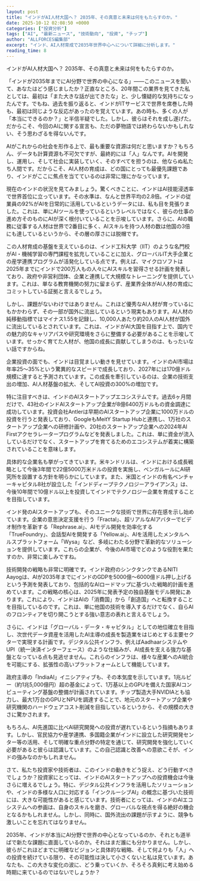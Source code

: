 ```yaml
---
layout: post
title: "インドがAI人材大国へ？ 2035年、その真意と未来は何をもたらすのか。"
date: 2025-10-12 02:08:50 +0000
categories: ["投資分析"]
tags: ["AI", "最新ニュース", "技術動向", "投資", "チップ"]
author: "ALLFORCES編集部"
excerpt: "インド、AI人材育成で2035年世界中心へについて詳細に分析します。"
reading_time: 8
---
```


インドがAI人材大国へ？ 2035年、その真意と未来は何をもたらすのか。

「インドが2035年までにAI分野で世界の中心になる」――このニュースを聞いて、あなたはどう感じましたか？正直なところ、20年間この業界を見てきた私としては、最初は「また大きな話が出てきたな」と、少し懐疑的な気持ちになったんです。でもね、過去を振り返ると、インドがITサービスで世界を席巻した時も、最初は同じような反応があったのを覚えています。あの時も、多くの人が「本当にできるのか？」と半信半疑でした。しかし、彼らはそれを成し遂げた。だからこそ、今回のAIに関する宣言も、ただの夢物語では終わらないかもしれない、そう思わざるを得ないんです。

AIがこれからの社会を形作る上で、最も重要な資源は何だと思いますか？もちろん、データも計算資源も不可欠ですが、最終的には「人」なんです。AIを開発し、運用し、そして社会に実装していく、そのすべてを担うのは、他ならぬ私たち人間です。だからこそ、AI人材の育成は、どの国にとっても最優先課題であり、インドがここに焦点を当てているのは非常に理にかなっています。

現在のインドの状況を見てみましょう。驚くべきことに、インドはAI技能浸透率で世界首位に立っています。その水準は、なんと世界平均の2.8倍。インドの従業員の92%がAIを日常的に活用しているというデータには、私も目を見張りました。これは、単にAIツールを使っているというレベルではなく、彼らの仕事の進め方そのものにAIが深く根付いていることを示唆しています。さらに、AIの職務に従事する人材は世界で2番目に多く、AIスキルを持つ人材の数は他国の3倍にも達しているというから、その層の厚さには脱帽です。

この人材育成の基盤を支えているのは、インド工科大学（IIT）のような名門校がAI・機械学習の専門課程を拡充していることに加え、グローバルIT大手企業との産学連携プログラムが活発化している点です。例えば、マイクロソフトは2025年までにインドで200万人もの人々にAIスキルを習得させる計画を発表しており、政府や非営利団体、企業と連携して大規模なトレーニングを提供しています。これは、単なる教育機関の努力に留まらず、産業界全体がAI人材の育成にコミットしている証拠と言えるでしょう。

しかし、課題がないわけではありません。これほど優秀なAI人材が育っているにもかかわらず、その一部が国外に流出しているという現実もあります。AI人材の純移動指標ではマイナス1.55を記録し、10,000人あたり約20人のAI人材が国外に流出しているとされています。これは、インドがAI大国を目指す上で、国内での魅力的なキャリアパスや研究環境をさらに整備する必要があることを示唆しています。せっかく育てた人材が、他国の成長に貢献してしまうのは、もったいない話ですからね。

企業投資の面でも、インドは目覚ましい動きを見せています。インドのAI市場は年率25〜35%という驚異的なスピードで成長しており、2027年には170億ドル規模に達すると予測されています。この成長を牽引しているのは、企業の技術支出の増加、AI人材基盤の拡大、そしてAI投資の300%の増加です。

特に注目すべきは、インドのAIスタートアップエコシステムです。過去6ヶ月間だけで、43社のインドAIスタートアップ企業が8億6400万ドルもの資金調達に成功しています。投資会社Antlerは早期のAIスタートアップ企業に1000万ドルの投資を行うと発表しており、GoogleもMeitY Startup Hubと連携し、1万社のスタートアップ企業への研修計画や、20社のスタートアップ企業への2024年AI Firstアクセラレータープログラムなどを発表しました。これは、単に資金が流入しているだけでなく、スタートアップを育てるためのエコシステムが着実に構築されていることを意味します。

具体的な企業名も挙がってきています。米キンドリルは、インドにおける成長戦略として今後3年間で22億5000万米ドルの投資を実施し、ベンガルールにAI研究所を設置する方針を明らかにしています。また、米国とインドの有名ベンチャーキャピタル8社が設立した「インドディープテクノロジーアライアンス」は、今後10年間で10億ドル以上を投資してインドでテクノロジー企業を育成することを目指しています。

インド発のAIスタートアップも、そのユニークな技術で世界に存在感を示し始めています。企業の意思決定支援を行う「Fractal」、超リアルなAIアバターでビデオ制作を革新する「Rephrase.ai」、AIモデル開発を効率化する「TrueFoundry」、会話型AIを開発する「Yellow.ai」、AIを活用したメンタルヘルスプラットフォーム「Wysa」など、多岐にわたる分野で革新的なソリューションを提供しています。これらの企業が、今後のAI市場でどのような役割を果たすのか、非常に楽しみですね。

技術開発の戦略も非常に明確です。インド政府のシンクタンクであるNITI Aayogは、AIが2035年までにインドのGDPを5000億〜6000億ドル押し上げるという予測を発表しており、包括的なAIロードマップに基づいた戦略的計画を進めています。この戦略の核心は、2025年に発表予定の独自基盤モデル開発にあります。これにより、インドはAIの「消費国」から「創造国」へと転換することを目指しているのです。これは、単に他国の技術を導入するだけでなく、自らAIのフロンティアを切り開こうとする強い意志の表れと言えるでしょう。

さらに、インドは「グローバル・データ・キャピタル」としての地位確立を目指し、次世代データ資産を活用したAI主導の成長を製造業をはじめとする主要セクターで実現する計画です。デジタル公共インフラ、例えばAadhaarシステムやUPI（統一決済インターフェース）のような仕組みが、AI成長を支える強力な基盤となっている点も見逃せません。これらのインフラは、様々な産業へのAI統合を可能にする、拡張性の高いプラットフォームとして機能しています。

政府主導の「IndiaAI」イニシアティブも、その本気度を示しています。1兆ルピー（約1兆5,000億円）超の基金によって、1万基以上のGPUを備えた国家AIコンピューティング基盤の整備が計画されています。チップ製造大手NVIDIAとも協力し、最大1万台のGPUとNPUを調達することで、地元のスタートアップ企業や研究機関のハードウェアコスト削減を目指しているというから、その規模の大きさに驚かされます。

もちろん、AI先進国に比べAI研究開発への投資が遅れているという指摘もあります。しかし、官民協力や産学連携、多国籍企業がインドに設立した研究開発センター等の活用、そして明確な重点分野の特定を通じて、研究開発を強化していく必要があると彼らは認識しています。この自己認識と改善への意欲こそが、インドの強みなのかもしれません。

さて、私たち投資家や技術者は、このインドの動きをどう捉え、どう行動すべきでしょうか？投資家にとっては、インドのAIスタートアップへの投資機会は今後さらに増えるでしょう。特に、デジタル公共インフラを活用したソリューションや、インドの多様な人口に対応する「インクルーシブAI」の概念に基づいた技術には、大きな可能性があると感じています。技術者にとっては、インドのAIエコシステムへの参画は、自身のスキルを磨き、グローバルな視点を得る絶好の機会となるかもしれません。しかし、同時に、国外流出の課題が示すように、競争も激しいことを忘れてはなりません。

2035年、インドが本当にAI分野で世界の中心となっているのか、それとも道半ばで新たな課題に直面しているのか。それはまだ誰にも分かりません。しかし、彼らがこれほどまでに明確なビジョンと具体的な戦略、そして何よりも「人」への投資を続けている限り、その可能性は決して小さくないと私は見ています。あなたも、この大きな変化の波に、どう乗っていくか、そろそろ真剣に考え始める時期に来ているのではないでしょうか？

